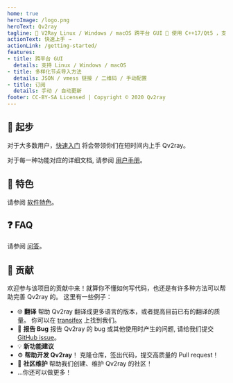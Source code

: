 ```yaml
---
home: true
heroImage: /logo.png
heroText: Qv2ray
tagline: 🌟 V2Ray Linux / Windows / macOS 跨平台 GUI 🔨 使用 C++17/Qt5 ，支持订阅，扫描二维码，支持自定义路由编辑 🌟
actionText: 快速上手 →
actionLink: /getting-started/
features:
- title: 跨平台 GUI
  details: 支持 Linux / Windows / macOS
- title: 多样化节点导入方法
  details: JSON / vmess 链接 / 二维码 / 手动配置
- title: 订阅
  details: 手动 / 自动更新
footer: CC-BY-SA Licensed | Copyright © 2020 Qv2ray
---
```


## 🚀 起步

对于大多数用户，[快速入门](/getting-started/) 将会带领你们在短时间内上手 Qv2ray。

对于每一种功能对应的详细文档, 请参阅 [用户手册](/manual/)。

## 📃 特色

请参阅 [软件特色](/features/)。

## ❓ FAQ

请参阅 [问答](/faq)。

## 👷 贡献

欢迎参与该项目的贡献中来！就算你不懂如何写代码，也还是有许多种方法可以帮助完善 Qv2ray 的。 这里有一些例子：

- 🌐 **翻译** 帮助 Qv2ray 翻译成更多语言的版本，或者提高目前已有的翻译的质量。 你可以在 [transifex](https://www.transifex.com/qv2ray/qv2ray/) 上找到我们。
- 🐛 **报告 Bug** 报告 Qv2ray 的 bug 或其他使用时产生的问题, 请给我们提交 [GitHub issue](https://github.com/lhy0403/Qv2ray/issues)。
- 💡 **新功能建议** 
- ⚙️ **帮助开发 Qv2ray**！ 克隆仓库，签出代码，提交高质量的 Pull request！
- 📆  **社区维护** 帮助我们创建、维护 Qv2ray 的社区！
- ...你还可以做更多！
